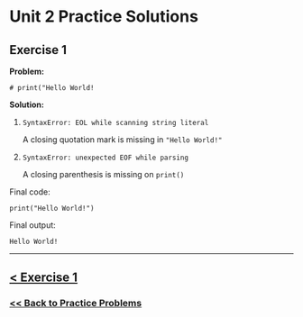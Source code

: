 # Unit 2 Practice Solutions

## **Exercise 1**

**Problem:**
    
    # print("Hello World!

**Solution:**

1. `SyntaxError: EOL while scanning string literal`
   
   A closing quotation mark is missing in `"Hello World!"`

2. `SyntaxError: unexpected EOF while parsing`
   
    A closing parenthesis is missing on `print()` 

Final code:

    print("Hello World!")

Final output:

    Hello World!

---
## [< Exercise 1](../exercise_1.md)

### [<< Back to Practice Problems](/practice/unit_1/)